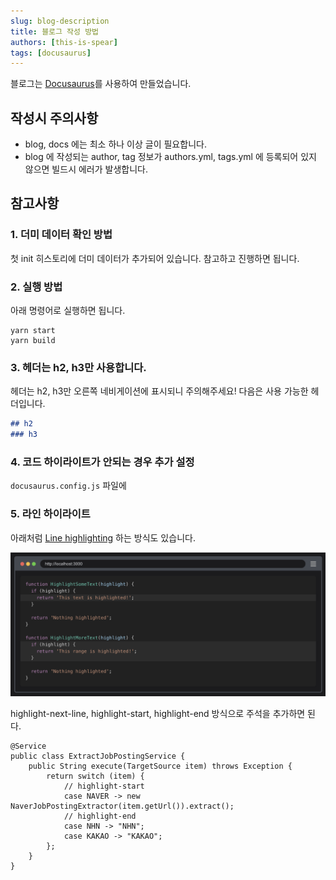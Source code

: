 ```yaml
---
slug: blog-description
title: 블로그 작성 방법
authors: [this-is-spear]
tags: [docusaurus]
---
```


블로그는 [Docusaurus](https://docusaurus.io/)를 사용하여 만들었습니다.

## 작성시 주의사항

- blog, docs 에는 최소 하나 이상 글이 필요합니다.
- blog 에 작성되는 author, tag 정보가 authors.yml, tags.yml 에 등록되어 있지 않으면 빌드시 에러가 발생합니다.

## 참고사항

### 1. 더미 데이터 확인 방법

첫 init 히스토리에 더미 데이터가 추가되어 있습니다. 참고하고 진행하면 됩니다.

### 2. 실행 방법

아래 명령어로 실행하면 됩니다.

```shell
yarn start
yarn build
```

### 3. 헤더는 h2, h3만 사용합니다.

헤더는 h2, h3만 오른쪽 네비게이션에 표시되니 주의해주세요!
다음은 사용 가능한 헤더입니다.

```markdown
## h2
### h3
```

### 4. 코드 하이라이트가 안되는 경우 추가 설정

`docusaurus.config.js` 파일에 


### 5. 라인 하이라이트

아래처럼 [Line highlighting](https://docusaurus.io/docs/markdown-features/code-blocks#line-highlighting) 하는 방식도 있습니다.

![image](./img/2024-01-17-blog-description-01.png)

highlight-next-line, highlight-start, highlight-end 방식으로 주석을 추가하면 된다.

```
@Service
public class ExtractJobPostingService {
    public String execute(TargetSource item) throws Exception {
        return switch (item) {
            // highlight-start
            case NAVER -> new NaverJobPostingExtractor(item.getUrl()).extract();
            // highlight-end
            case NHN -> "NHN";
            case KAKAO -> "KAKAO";
        };
    }
}
```


